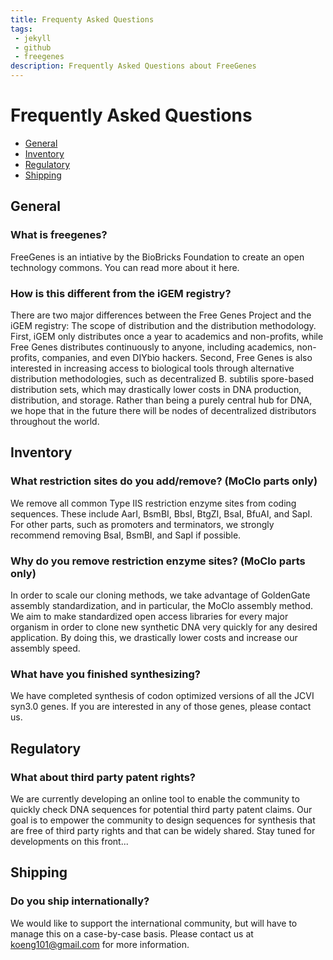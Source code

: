 ```yaml
---
title: Frequenty Asked Questions
tags: 
 - jekyll
 - github
 - freegenes
description: Frequently Asked Questions about FreeGenes
---
```


# Frequently Asked Questions

 - [General](#general)
 - [Inventory](#inventory)
 - [Regulatory](#regulatory)
 - [Shipping](#shipping)


## General

### What is freegenes?
FreeGenes is an intiative by the BioBricks Foundation to create an open technology commons. You can read more about it here.

### How is this different from the iGEM registry?
There are two major differences between the Free Genes Project and the iGEM registry: The scope of distribution and the distribution methodology. First, iGEM only distributes once a year to academics and non-profits, while Free Genes distributes continuously to anyone, including academics, non-profits, companies, and even DIYbio hackers. Second, Free Genes is also interested in increasing access to biological tools through alternative distribution methodologies, such as decentralized B. subtilis spore-based distribution sets, which may drastically lower costs in DNA production, distribution, and storage. Rather than being a purely central hub for DNA, we hope that in the future there will be nodes of decentralized distributors throughout the world.

## Inventory

### What restriction sites do you add/remove? (MoClo parts only)
We remove all common Type IIS restriction enzyme sites from coding sequences. These include AarI, BsmBI, BbsI, BtgZI, BsaI, BfuAI, and SapI. For other parts, such as promoters and terminators, we strongly recommend removing BsaI, BsmBI, and SapI if possible.

### Why do you remove restriction enzyme sites? (MoClo parts only)
In order to scale our cloning methods, we take advantage of GoldenGate assembly standardization, and in particular, the MoClo assembly method. We aim to make standardized open access libraries for every major organism in order to clone new synthetic DNA very quickly for any desired application. By doing this, we drastically lower costs and increase our assembly speed.

### What have you finished synthesizing?
We have completed synthesis of codon optimized versions of all the JCVI syn3.0 genes. If you are interested in any of those genes, please contact us.


## Regulatory

### What about third party patent rights?
We are currently developing an online tool to enable the community to quickly check DNA sequences for potential third party patent claims. Our goal is to empower the community to design sequences for synthesis that are free of third party rights and that can be widely shared. Stay tuned for developments on this front...

## Shipping

### Do you ship internationally?
We would like to support the international community, but will have to manage this on a case-by-case basis. Please contact us at koeng101@gmail.com for more information.

